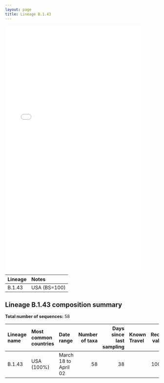 ```yaml
---
layout: page
title: Lineage B.1.43
---
```




<embed src="../assets/images/B.1.43.pdf" type="application/pdf" width="90%" height="800px" />


| Lineage | Notes |
|:-----|:-----|
| B.1.43 | USA (BS=100) |

<h2>Lineage B.1.43 composition summary </h2>

<strong>Total number of sequences:</strong> 58

| Lineage name | Most common countries | Date range | Number of taxa |  Days since last sampling | Known Travel | Recall value |
|:-----|:-----|:-------|-------:|-------:|:---------|--------:|
| B.1.43 | USA (100%) | March 18 to April 02 | 58 | 38 |  | 100.0 |
